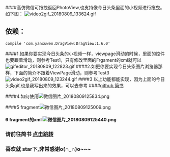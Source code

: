 ####高仿微信可拖拽返回PhotoView,也支持像今日头条里面的小视频进行拖曳。如下图：
![video2gif_20180809_133624.gif](https://upload-images.jianshu.io/upload_images/6835615-88fd7e2e42969723.gif?imageMogr2/auto-orient/strip)
## 依赖：
    compile 'com.yanxuwen.DragView:DragView:1.6.0'                 


####1.如果你要实现今日头条的小视频一样，viewpage滑动的时候，里面的控件也要跟着滑动，则参考Test1，只有修改里面的Frgament的xml就可以![gifeditor_20180809_122823.gif](https://upload-images.jianshu.io/upload_images/6835615-f1ad337884c4aefd.gif?imageMogr2/auto-orient/strip)
####2.如更你要实现今日头条图片浏览器那样，下面的简介不跟着ViewPage滑动，则参考Test3![video2gif_20180809_123244.gif](https://upload-images.jianshu.io/upload_images/6835615-43157f29d25ba62f.gif?imageMogr2/auto-orient/strip)
####3 以上功能都能实现，因为上面的今日头条gif,也是我写出来的效果，可以去参考
####[github](https://github.com/yanxuwen/toutaio),[简书](https://www.jianshu.com/p/85307a257ac3)

####4.如何使用![微信图片_20180809125834.png](https://upload-images.jianshu.io/upload_images/6835615-1c87557f77b2f4e6.png?imageMogr2/auto-orient/strip%7CimageView2/2/w/1240)



####5 fragment![微信图片_20180809125009.png](https://upload-images.jianshu.io/upload_images/6835615-3d9d4deda2d42f83.png?imageMogr2/auto-orient/strip%7CimageView2/2/w/1240)

#### 6 fragment的xml ![微信图片_20180809125440.png](https://upload-images.jianshu.io/upload_images/6835615-df59db263a936670.png?imageMogr2/auto-orient/strip%7CimageView2/2/w/1240)

### 请前往简书  [点击跳转](https://www.jianshu.com/p/bf2e6e5a3ba0)
### 喜欢就 star下,非常感谢o(∩_∩)o~~~






